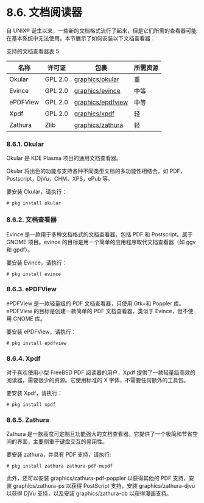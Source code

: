 # 8.6. 文档阅读器


自 UNIX® 诞生以来，一些新的文档格式流行了起来，但是它们所需的查看器可能在基本系统中无法使用。本节展示了如何安装以下文档查看器：

支持的文档查看器表 5

| 名称            | 许可证  | 包裹 | 所需资源 |
| ----------------- | --------- | ------ | ---------- |
|Okular|GPL 2.0|[graphics/okular](https://cgit.freebsd.org/ports/tree/graphics/okular/)|重|
|Evince|GPL 2.0|[graphics/evince](https://cgit.freebsd.org/ports/tree/graphics/evince/)|中等|
|ePDFView|GPL 2.0|[graphics/epdfview](https://cgit.freebsd.org/ports/tree/graphics/epdfview/)|中等|
|Xpdf|GPL 2.0|[graphics/xpdf](https://cgit.freebsd.org/ports/tree/graphics/xpdf/)|轻|
|Zathura|Zlib|[graphics/zathura](https://cgit.freebsd.org/ports/tree/graphics/zathura/)|轻|


### 8.6.1. Okular

Okular 是 KDE Plasma 项目的通用文档查看器。

Okular 将出色的功能与支持各种不同类型文档的多功能性相结合，如 PDF，Postscript，DjVu，CHM，XPS，ePub 等。

要安装 Okular，请执行：

```
# pkg install okular
```

### 8.6.2. 文档查看器

Evince 是一款用于多种文档格式的文档查看器，包括 PDF 和 Postscript。属于 GNOME 项目。evince 的目标是用一个简单的应用程序取代文档查看器（如 ggv 和 gpdf）。

要安装 Evince，请执行：

```
# pkg install evince
```

### 8.6.3. ePDFView

ePDFView 是一款轻量级的 PDF 文档查看器，只使用 Gtk+和 Poppler 库。ePDFView 的目标是创建一款简单的 PDF 文档查看器，类似于 Evince，但不使用 GNOME 库。

要安装 ePDFView，请执行：

```
# pkg install epdfview
```

### 8.6.4. Xpdf

对于喜欢使用小型 FreeBSD PDF 阅读器的用户，Xpdf 提供了一款轻量级高效的阅读器，需要很少的资源。它使用标准的 X 字体，不需要任何额外的工具包。

要安装 Xpdf，请执行：

```
# pkg install xpdf
```

### 8.6.5. Zathura

Zathura 是一款高度可定制且功能强大的文档查看器。它提供了一个极简和节省空间的界面，主要侧重于键盘交互的易用性。

要安装 zathura，并具有 PDF 支持，请执行:

```
# pkg install zathura zathura-pdf-mupdf
```

此外，还可以安装 graphics/zathura-pdf-poppler 以获得其他的 PDF 支持，安装 graphics/zathura-ps 以获得 PostScript 支持，安装 graphics/zathura-djvu 以获得 DjVu 支持，以及安装 graphics/zathura-cb 以获得漫画支持。

